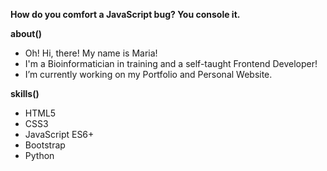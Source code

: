 **How do you comfort a JavaScript bug? You console it.**

**about()**
- Oh! Hi, there! My name is Maria!
- I'm a Bioinformatician in training and a self-taught Frontend Developer!
- I’m currently working on my Portfolio and Personal Website.

**skills()**
- HTML5
- CSS3
- JavaScript ES6+
- Bootstrap
- Python

<!--
- 👀 I’m interested in 
- 💞️ I’m looking to collaborate on ...
- 📫 How to reach me ...
-->

